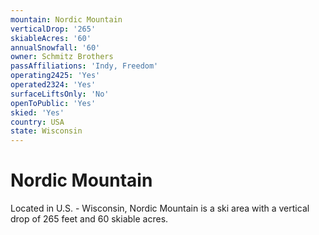 ```yaml
---
mountain: Nordic Mountain
verticalDrop: '265'
skiableAcres: '60'
annualSnowfall: '60'
owner: Schmitz Brothers
passAffiliations: 'Indy, Freedom'
operating2425: 'Yes'
operated2324: 'Yes'
surfaceLiftsOnly: 'No'
openToPublic: 'Yes'
skied: 'Yes'
country: USA
state: Wisconsin
---
```


# Nordic Mountain

Located in U.S. - Wisconsin, Nordic Mountain is a ski area with a vertical drop of 265 feet and 60 skiable acres.

